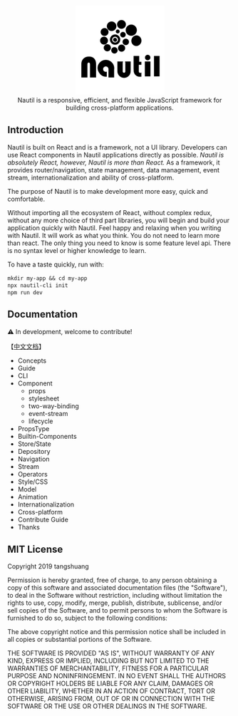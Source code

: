 <div  align="center"><img src="./docs/_assets/nautil-logo.png" width="200" height="200"></div>

<div  align="center">Nautil is a responsive, efficient, and flexible JavaScript framework for building cross-platform applications.</div>

## Introduction

Nautil is built on React and is a framework, not a UI library. Developers can use React components in Nautil applications directly as possible. *Nautil is absolutely React, however, Nautil is more than React.* As a framework, it provides router/navigation, state management, data management, event stream, internationalization and ability of cross-platform.

The purpose of Nautil is to make development more easy, quick and comfortable.

Without importing all the ecosystem of React, without complex redux, without any more choice of third part libraries, you will begin and build your application quickly with Nautil. Feel happy and relaxing when you writing with Nautil. It will work as what you think. You do not need to learn more than react. The only thing you need to know is some feature level api. There is no syntax level or higher knowledge to learn.

To have a taste quickly, run with:

```
mkdir my-app && cd my-app
npx nautil-cli init
npm run dev
```

## Documentation

⚠️ In development, welcome to contribute!

【[中文文档](https://www.tangshuang.net/7273.html)】

- Concepts
- Guide
- CLI
- Component
  - props
  - stylesheet
  - two-way-binding
  - event-stream
  - lifecycle
- PropsType
- Builtin-Components
- Store/State
- Depository
- Navigation
- Stream
- Operators
- Style/CSS
- Model
- Animation
- Internationalization
- Cross-platform
- Contribute Guide
- Thanks

## MIT License

Copyright 2019 tangshuang

Permission is hereby granted, free of charge, to any person obtaining a copy of this software and associated documentation files (the "Software"), to deal in the Software without restriction, including without limitation the rights to use, copy, modify, merge, publish, distribute, sublicense, and/or sell copies of the Software, and to permit persons to whom the Software is furnished to do so, subject to the following conditions:

The above copyright notice and this permission notice shall be included in all copies or substantial portions of the Software.

THE SOFTWARE IS PROVIDED "AS IS", WITHOUT WARRANTY OF ANY KIND, EXPRESS OR IMPLIED, INCLUDING BUT NOT LIMITED TO THE WARRANTIES OF MERCHANTABILITY, FITNESS FOR A PARTICULAR PURPOSE AND NONINFRINGEMENT. IN NO EVENT SHALL THE AUTHORS OR COPYRIGHT HOLDERS BE LIABLE FOR ANY CLAIM, DAMAGES OR OTHER LIABILITY, WHETHER IN AN ACTION OF CONTRACT, TORT OR OTHERWISE, ARISING FROM, OUT OF OR IN CONNECTION WITH THE SOFTWARE OR THE USE OR OTHER DEALINGS IN THE SOFTWARE.
